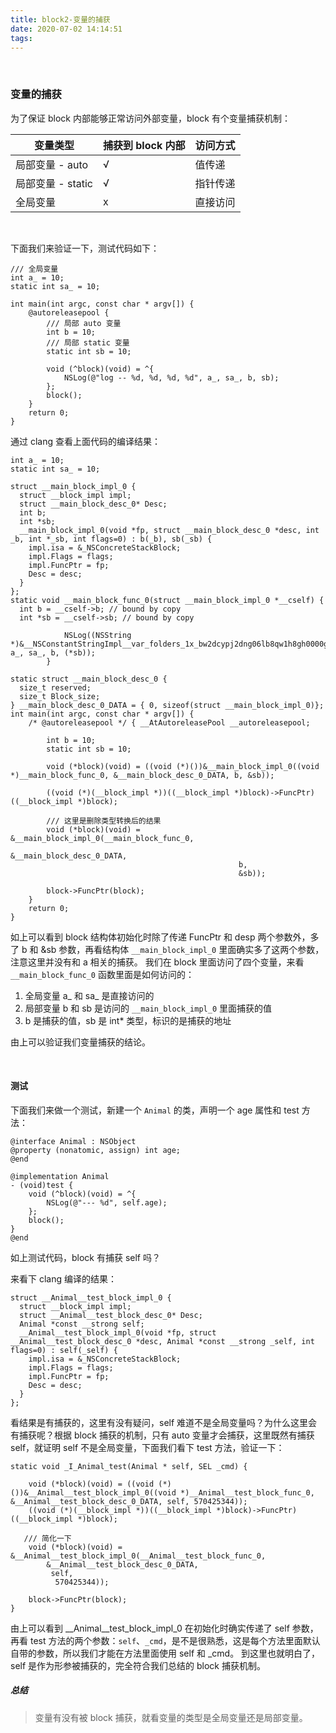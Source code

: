 ```yaml
---
title: block2-变量的捕获
date: 2020-07-02 14:14:51
tags:
---
```


<br/>

### 变量的捕获

为了保证 block 内部能够正常访问外部变量，block 有个变量捕获机制：

变量类型 | 捕获到 block 内部 | 访问方式
------- | ---------------- | -------
局部变量 - auto | √ | 值传递
局部变量 - static | √ | 指针传递
全局变量 | x | 直接访问

<br/>

下面我们来验证一下，测试代码如下：
```
/// 全局变量
int a_ = 10;
static int sa_ = 10;

int main(int argc, const char * argv[]) {
    @autoreleasepool {
        /// 局部 auto 变量
        int b = 10;
        /// 局部 static 变量
        static int sb = 10;
        
        void (^block)(void) = ^{
            NSLog(@"log -- %d, %d, %d, %d", a_, sa_, b, sb);
        };
        block();
    }
    return 0;
}
```
通过 clang 查看上面代码的编译结果：

```
int a_ = 10;
static int sa_ = 10;

struct __main_block_impl_0 {
  struct __block_impl impl;
  struct __main_block_desc_0* Desc;
  int b;
  int *sb;
  __main_block_impl_0(void *fp, struct __main_block_desc_0 *desc, int _b, int *_sb, int flags=0) : b(_b), sb(_sb) {
    impl.isa = &_NSConcreteStackBlock;
    impl.Flags = flags;
    impl.FuncPtr = fp;
    Desc = desc;
  }
};
static void __main_block_func_0(struct __main_block_impl_0 *__cself) {
  int b = __cself->b; // bound by copy
  int *sb = __cself->sb; // bound by copy

            NSLog((NSString *)&__NSConstantStringImpl__var_folders_1x_bw2dcypj2dng06lb8qw1h8gh0000gn_T_main_3ee42d_mi_0, a_, sa_, b, (*sb));
        }

static struct __main_block_desc_0 {
  size_t reserved;
  size_t Block_size;
} __main_block_desc_0_DATA = { 0, sizeof(struct __main_block_impl_0)};
int main(int argc, const char * argv[]) {
    /* @autoreleasepool */ { __AtAutoreleasePool __autoreleasepool; 

        int b = 10;
        static int sb = 10;

        void (*block)(void) = ((void (*)())&__main_block_impl_0((void *)__main_block_func_0, &__main_block_desc_0_DATA, b, &sb));

        ((void (*)(__block_impl *))((__block_impl *)block)->FuncPtr)((__block_impl *)block);
        
        /// 这里是删除类型转换后的结果
        void (*block)(void) = &__main_block_impl_0(__main_block_func_0,
                                                   &__main_block_desc_0_DATA,
                                                   b,
                                                   &sb));

        block->FuncPtr(block);
    }
    return 0;
}
```

如上可以看到 block 结构体初始化时除了传递 FuncPtr 和 desp 两个参数外，多了 b 和 &sb 参数，再看结构体 `__main_block_impl_0` 里面确实多了这两个参数，注意这里并没有和 a 相关的捕获。
我们在 block 里面访问了四个变量，来看 `__main_block_func_0` 函数里面是如何访问的：

1. 全局变量 a_ 和 sa_ 是直接访问的
2. 局部变量 b 和 sb 是访问的 `__main_block_impl_0` 里面捕获的值
3. b 是捕获的值，sb 是 int* 类型，标识的是捕获的地址

由上可以验证我们变量捕获的结论。

<br/>

#### 测试

下面我们来做一个测试，新建一个 `Animal` 的类，声明一个 age 属性和 test 方法：

```
@interface Animal : NSObject
@property (nonatomic, assign) int age;
@end

@implementation Animal
- (void)test {
    void (^block)(void) = ^{
        NSLog(@"--- %d", self.age);
    };
    block();
}
@end
```

如上测试代码，block 有捕获 self 吗？

来看下 clang 编译的结果：

```
struct __Animal__test_block_impl_0 {
  struct __block_impl impl;
  struct __Animal__test_block_desc_0* Desc;
  Animal *const __strong self;
  __Animal__test_block_impl_0(void *fp, struct __Animal__test_block_desc_0 *desc, Animal *const __strong _self, int flags=0) : self(_self) {
    impl.isa = &_NSConcreteStackBlock;
    impl.Flags = flags;
    impl.FuncPtr = fp;
    Desc = desc;
  }
};
```

看结果是有捕获的，这里有没有疑问，self 难道不是全局变量吗？为什么这里会有捕获呢？根据 block 捕获的机制，只有 auto 变量才会捕获，这里既然有捕获 self，就证明 self 不是全局变量，下面我们看下 test 方法，验证一下：

```
static void _I_Animal_test(Animal * self, SEL _cmd) {

    void (*block)(void) = ((void (*)())&__Animal__test_block_impl_0((void *)__Animal__test_block_func_0, &__Animal__test_block_desc_0_DATA, self, 570425344));
    ((void (*)(__block_impl *))((__block_impl *)block)->FuncPtr)((__block_impl *)block);
    
   /// 简化一下
    void (*block)(void) = &__Animal__test_block_impl_0(__Animal__test_block_func_0, 
        &__Animal__test_block_desc_0_DATA,
         self,
          570425344));
          
    block->FuncPtr(block);
}
```
由上可以看到 __Animal__test_block_impl_0 在初始化时确实传递了 self 参数，再看 test 方法的两个参数：`self`、`_cmd`，是不是很熟悉，这是每个方法里面默认自带的参数，所以我们才能在方法里面使用 self 和 _cmd。
到这里也就明白了，self 是作为形参被捕获的，完全符合我们总结的 block 捕获机制。

##### 总结

> 变量有没有被 block 捕获，就看变量的类型是全局变量还是局部变量。


